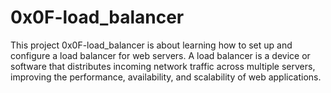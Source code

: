 # 0x0F-load_balancer

This project 0x0F-load_balancer is about learning how to set up and configure a load balancer for web servers. A load balancer is a device or software that distributes incoming network traffic across multiple servers, improving the performance, availability, and scalability of web applications.
